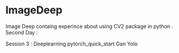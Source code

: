 # ImageDeep  
Image Deep containg experince about using CV2 package in python .</br> 
Second Day :     
     
  
 Session 3 : Deeplearning
      pytorch_quick_start 
 Gan
 Yolo 
 
